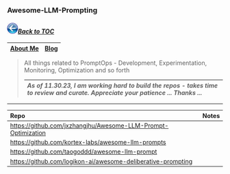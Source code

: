 ### Awesome-LLM-Prompting
#### _[<img src="images/back_button_2.png" width="25" height="25">Back to TOC](https://github.com/xsankar/Awesome-Awesome-LLM)_
| [About Me](https://ksankar.medium.com/about-me-the-pitter-patter-of-small-feats-de22f4c36ea6) | [Blog](https://ksankar.medium.com) |
| :- | :- |
> All things related to PromptOps - Development, Experimentation, Monitoring, Optimization and so forth
> 
> |***As of 11.30.23, I am working hard to build the repos - takes time to review and curate. Appreciate your patience ... Thanks ...***|
> | :- |
> 
***
| Repo | Notes |
|:-|:-|
| https://github.com/jxzhangjhu/Awesome-LLM-Prompt-Optimization | |
| https://github.com/kortex-labs/awesome-llm-prompts | |
| https://github.com/taogoddd/awesome-llm-prompt | |
| https://github.com/logikon-ai/awesome-deliberative-prompting | |
